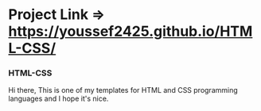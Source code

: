 # Project Link =>  https://youssef2425.github.io/HTML-CSS/
### HTML-CSS
Hi there, This is one of my templates for HTML and CSS programming languages and I hope it's nice.


